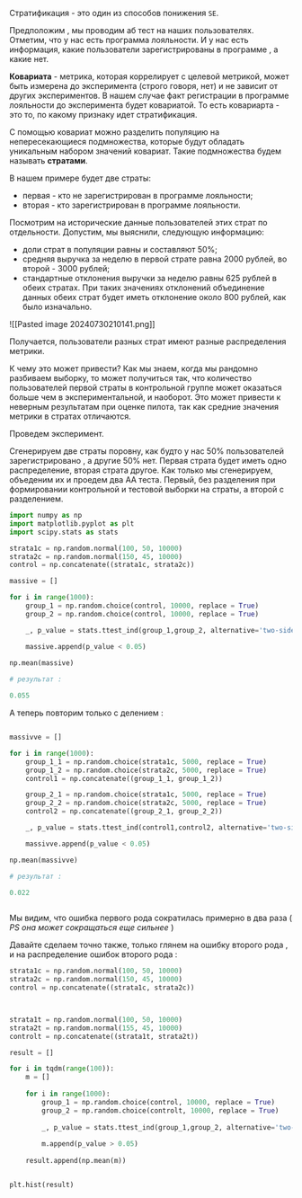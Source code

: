 Стратификация - это один из способов понижения `SE`.

Предположим , мы проводим аб тест на наших пользователях. Отметим, что у нас есть программа лояльности. И у нас есть информация, какие пользователи зарегистрированы в программе , а какие нет. 

**Ковариата** - метрика, которая коррелирует с целевой метрикой, может быть измерена до эксперимента (строго говоря, нет) и не зависит от других экспериментов. В нашем случае факт регистрации в программе лояльности до эксперимента будет ковариатой. То есть ковариарта - это то, по какому признаку идет стратификация. 

С помощью ковариат можно разделить популяцию на непересекающиеся подмножества, которые будут обладать уникальным набором значений ковариат. Такие подмножества будем называть **стратами**.

В нашем примере будет две страты:

- первая - кто не зарегистрирован в программе лояльности;
- вторая - кто зарегистрирован в программе лояльности.

Посмотрим на исторические данные пользователей этих страт по отдельности. Допустим, мы выяснили, следующую информацию:

- доли страт в популяции равны и составляют 50%;
- средняя выручка за неделю в первой страте равна 2000 рублей, во второй - 3000 рублей;
- стандартные отклонения выручки за неделю равны 625 рублей в обеих стратах. При таких значениях отклонений объединение данных обеих страт будет иметь отклонение около 800 рублей, как было изначально.

![[Pasted image 20240730210141.png]]

Получается, пользователи разных страт имеют разные распределения метрики.

К чему это может привести? Как мы знаем, когда мы рандомно разбиваем выборку, то может получиться так, что количество пользователей первой страты в контрольной группе может оказаться больше чем в экспериментальной, и наоборот. Это может привести к неверным результатам при оценке пилота, так как средние значения метрики в стратах отличаются.

Проведем эксперимент. 

Сгенерируем две страты поровну, как будто у нас 50% пользователей зарегистрировано , а другие 50% нет. Первая страта будет иметь одно распределение, вторая страта другое. Как только мы сгенерируем, объеденим их и проедем два АА теста. Первый, без разделения при формировании контрольной и тестовой выборки на страты, а второй с разделением. 

```python
import numpy as np
import matplotlib.pyplot as plt
import scipy.stats as stats

strata1c = np.random.normal(100, 50, 10000)
strata2c = np.random.normal(150, 45, 10000)
control = np.concatenate((strata1c, strata2c))

massive = []

for i in range(1000):
    group_1 = np.random.choice(control, 10000, replace = True)
    group_2 = np.random.choice(control, 10000, replace = True)

    _, p_value = stats.ttest_ind(group_1,group_2, alternative='two-sided')

    massive.append(p_value < 0.05)
    
np.mean(massive)

# результат : 

0.055
```

А теперь повторим только с делением : 

```python

massivve = []

for i in range(1000):
    group_1_1 = np.random.choice(strata1c, 5000, replace = True)
    group_1_2 = np.random.choice(strata2c, 5000, replace = True)
    control1 = np.concatenate((group_1_1, group_1_2))

    group_2_1 = np.random.choice(strata1c, 5000, replace = True)
    group_2_2 = np.random.choice(strata2c, 5000, replace = True)
    control2 = np.concatenate((group_2_1, group_2_2))

    _, p_value = stats.ttest_ind(control1,control2, alternative='two-sided')

    massivve.append(p_value < 0.05)

np.mean(massivve)

# результат : 

0.022
    
```

Мы видим, что ошибка первого рода сократилась примерно в два раза ( *PS она может сокращаться еще сильнее* )

Давайте сделаем точно также, только глянем на ошибку второго рода , и на распределение ошибок второго рода : 

```python
strata1c = np.random.normal(100, 50, 10000)
strata2c = np.random.normal(150, 45, 10000)
control = np.concatenate((strata1c, strata2c))



strata1t = np.random.normal(100, 50, 10000)
strata2t = np.random.normal(155, 45, 10000)
controlt = np.concatenate((strata1t, strata2t))
```

```python 
result = []

for i in tqdm(range(100)):
    m = []
    
    for i in range(1000):
        group_1 = np.random.choice(control, 10000, replace = True)
        group_2 = np.random.choice(controlt, 10000, replace = True)
    
        _, p_value = stats.ttest_ind(group_1,group_2, alternative='two-sided')
    
        m.append(p_value > 0.05)
        
    result.append(np.mean(m)) 


plt.hist(result)

```


